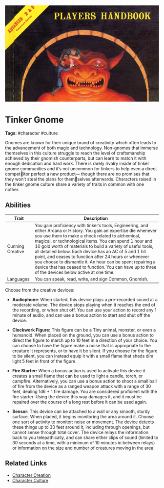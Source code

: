 ![heading](../../assets/images/heading.jpg)

# Tinker Gnome

**Tags:**  #character #culture 

Gnomes are known for their unique brand of creativity which often leads to the advancement of both magic and technology. Non-gnomes that immerse themselves in this culture struggle to reach the level of craftsmanship achieved by their gnomish counterparts, but can learn to match it with enough dedication and hard work. There is rarely rivalry inside of tinker gnome communities and it’s not uncommon for tinkers to help even a direct competitor perfect a new product— though there are no promises that they won’t steal the plans for themselves afterwards. Characters raised in the tinker gnome culture share a variety of traits in common with one nother. 

## Abilities

| Trait | Description |
| ----- | ----------- |
| Cunning Creative | You gain proficiency with tinker’s tools, Engineering, and either Arcana or History. You gain an expertise die whenever you use them to make a check related to alchemical, magical, or technological items. You can spend 1 hour and 10 gold worth of materials to build a variety of useful tools, all detailed below. Each device has an AC of 5 and 1 hit point, and ceases to function after 24 hours or whenever you choose to dismantle it. An hour can be spent repairing a device that has ceased to function. You can have up to three of the devices below active at one time. |
| Languages | You can speak, read, write, and sign Common, Gnomish. |

Choose from the creative devices:

- **Audiophone**: When started, this device plays a pre-recorded sound at a moderate volume. The device stops playing when it reaches the end of the recording, or when shut off. You can use your action to record any 1 minute of audio, and can use a bonus action to start and shut off the device. 

- **Clockwork Figure:** This figure can be a Tiny animal, monster, or even a humanoid. When placed on the ground, you can use a bonus action to direct the figure to march up to 10 feet in a direction of your choice. You can choose to have the figure make a noise that is appropriate to the creature it represents, or to have it be silent. If you choose for the figure to be silent, you can instead equip it with a small flame that sheds dim light 5 feet in front of the figure. 

- **Fire Starter:** When a bonus action is used to activate this device it creates a small flame that can be used to light a candle, torch, or campfire. Alternatively, you can use a bonus action to shoot a small ball of fire from the device as a ranged weapon attack with a range of 30 feet, dealing 1d6 + 1 fire damage. You are considered proficient with the fire starter. Using the device this way damages it, and it must be repaired over the course of a long rest before it can be used again.

- **Sensor:** This device can be attached to a wall or any smooth, sturdy surface. When placed, it begins monitoring the area around it. Choose one sort of activity to monitor: noise or movement. The device detects these things up to 30 feet around it, including through openings, but cannot sense through total cover. The device relays the information back to you telepathically, and can share either clips of sound (limited to 30 seconds at a time, with a minimum of 10 minutes in between relays) or information on the size and number of creatures moving in the area.

## Related Links
- [Character Creation](../../20_character_creation.md)
- [Character Culture](../../23_character_culture.md)